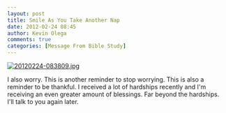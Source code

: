 ```yaml
---
layout: post
title: Smile As You Take Another Nap
date: 2012-02-24 08:45
author: Kevin Olega
comments: true
categories: [Message From Bible Study]
---
```

<a href="http://minimalchanges.com/blog/wp-content/uploads/2012/02/20120224-083809.jpg"><img src="http://minimalchanges.com/blog/wp-content/uploads/2012/02/20120224-083809.jpg" alt="20120224-083809.jpg" class="alignnone size-full" /></a>

I also worry. This is another reminder to stop worrying. This is also a reminder to be thankful. I received a lot of hardships recently and I'm receiving an even greater amount of blessings. Far beyond the hardships. I'll talk to you again later.
